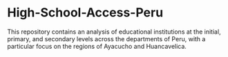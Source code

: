 # High-School-Access-Peru
This repository contains an analysis of educational institutions at the initial, primary, and secondary levels across the departments of Peru, with a particular focus on the regions of Ayacucho and Huancavelica.
